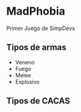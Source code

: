 # MadPhobia
Primer Juego de SimpDevs
## Tipos de armas
- Veneno
- Fuego
- Melee
- Explosivo
## Tipos de CACAS
